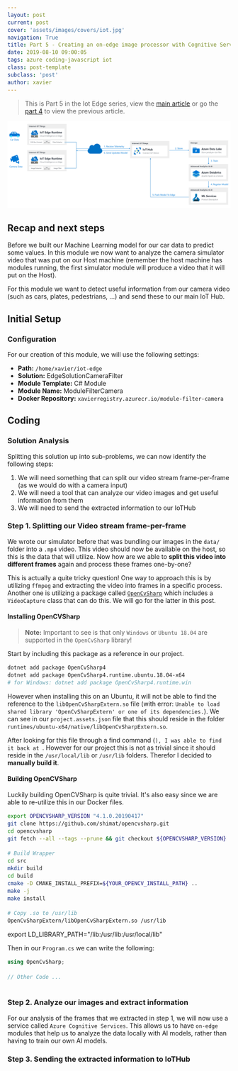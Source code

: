 ```yaml
---
layout: post
current: post
cover: 'assets/images/covers/iot.jpg'
navigation: True
title: Part 5 - Creating an on-edge image processor with Cognitive ServicesCar Data
date: 2019-08-10 09:00:05
tags: azure coding-javascript iot
class: post-template
subclass: 'post'
author: xavier
---
```


> This is Part 5 in the Iot Edge series, view the [main article](/iot-edge) or go the [part 4](/iot-edge-part4-ml-car) to view the previous article.

![/assets/images/posts/iot-edge/architecture2.png](/assets/images/posts/iot-edge/architecture2.png)

## Recap and next steps

Before we built our Machine Learning model for our car data to predict some values. In this module we now want to analyze the camera simulator video that was put on our Host machine (remember the host machine has modules running, the first simulator module will produce a video that it will put on the Host).

For this module we want to detect useful information from our camera video (such as cars, plates, pedestrians, ...) and send these to our main IoT Hub.

## Initial Setup

### Configuration

For our creation of this module, we will use the following settings:

* **Path:** `/home/xavier/iot-edge`
* **Solution:** EdgeSolutionCameraFilter
* **Module Template:** C# Module
* **Module Name:** ModuleFilterCamera
* **Docker Repository:** `xavierregistry.azurecr.io/module-filter-camera`
  
## Coding

### Solution Analysis

Splitting this solution up into sub-problems, we can now identify the following steps:

1. We will need something that can split our video stream frame-per-frame (as we would do with a camera input)
2. We will need a tool that can analyze our video images and get useful information from them
3. We will need to send the extracted information to our IoTHub

### Step 1. Splitting our Video stream frame-per-frame

We wrote our simulator before that was bundling our images in the `data/` folder into a `.mp4` video. This video should now be available on the host, so this is the data that will utilize. Now how are we able to **split this video into different frames** again and process these frames one-by-one?

This is actually a quite tricky question! One way to approach this is by utilizing `ffmpeg` and extracting the video into frames in a specific process. Another one is utilizing a package called [`OpenCvSharp`](https://github.com/shimat/opencvsharp) which includes a `VideoCapture` class that can do this. We will go for the latter in this post.

#### Installing OpenCVSharp

> **Note:** Important to see is that only `Windows` or `Ubuntu 18.04` are supported in the `OpenCvSharp` library!

Start by including this package as a reference in our project.

```bash
dotnet add package OpenCvSharp4
dotnet add package OpenCvSharp4.runtime.ubuntu.18.04-x64
# for Windows: dotnet add package OpenCvSharp4.runtime.win
```

However when installing this on an Ubuntu, it will not be able to find the reference to the `libOpenCvSharpExtern.so` file (with error: `Unable to load shared library 'OpenCvSharpExtern' or one of its dependencies.`). We can see in our `project.assets.json` file that this should reside in the folder `runtimes/ubuntu-x64/native/libOpenCvSharpExtern.so`.

After looking for this file through a find command (``), I was able to find it back at ``. However for our project this is not as trivial since it should reside in the `/usr/local/lib` or `/usr/lib` folders. Therefor I decided to **manually build it**.

#### Building OpenCVSharp

Luckily building OpenCVSharp is quite trivial. It's also easy since we are able to re-utilize this in our Docker files. 

```bash
export OPENCVSHARP_VERSION "4.1.0.20190417"
git clone https://github.com/shimat/opencvsharp.git
cd opencvsharp
git fetch --all --tags --prune && git checkout ${OPENCVSHARP_VERSION}

# Build Wrapper
cd src
mkdir build
cd build
cmake -D CMAKE_INSTALL_PREFIX=${YOUR_OPENCV_INSTALL_PATH} ..
make -j 
make install

# Copy .so to /usr/lib
OpenCvSharpExtern/libOpenCvSharpExtern.so /usr/lib
```

export LD_LIBRARY_PATH="/lib:/usr/lib:/usr/local/lib"

Then in our `Program.cs` we can write the following:

```csharp
using OpenCvSharp;

// Other Code ...



```

### Step 2. Analyze our images and extract information

For our analysis of the frames that we extracted in step 1, we will now use a service called `Azure Cognitive Services`. This allows us to have `on-edge` modules that help us to analyze the data locally with AI models, rather than having to train our own AI models.



### Step 3. Sending the extracted information to IoTHub